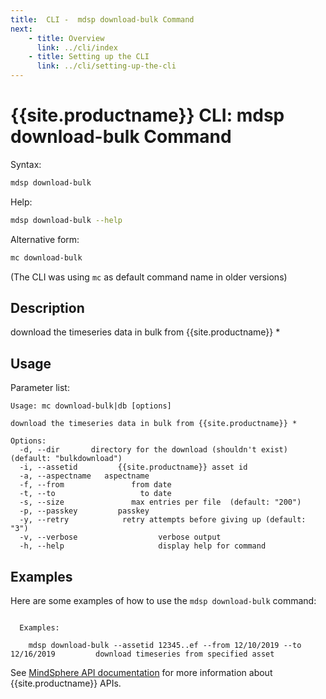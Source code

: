 ```yaml
---
title:  CLI -  mdsp download-bulk Command
next:
    - title: Overview
      link: ../cli/index
    - title: Setting up the CLI
      link: ../cli/setting-up-the-cli
---
```


# {{site.productname}} CLI: mdsp download-bulk Command

Syntax:

```bash
mdsp download-bulk
```

Help:

```bash
mdsp download-bulk --help
```

Alternative form:

```bash
mc download-bulk
```

(The CLI was using `mc` as default command name in older versions)

## Description

download the timeseries data in bulk from {{site.productname}} *

## Usage

Parameter list:

```text
Usage: mc download-bulk|db [options]

download the timeseries data in bulk from {{site.productname}} *

Options:
  -d, --dir       directory for the download (shouldn't exist) (default: "bulkdownload")
  -i, --assetid         {{site.productname}} asset id
  -a, --aspectname   aspectname
  -f, --from               from date
  -t, --to                   to date
  -s, --size               max entries per file  (default: "200")
  -p, --passkey         passkey
  -y, --retry            retry attempts before giving up (default: "3")
  -v, --verbose                  verbose output
  -h, --help                     display help for command

```

## Examples

Here are some examples of how to use the `mdsp download-bulk` command:

```text

  Examples:

    mdsp download-bulk --assetid 12345..ef --from 12/10/2019 --to 12/16/2019  		 download timeseries from specified asset

```

See [MindSphere API documentation](https://documentation.mindsphere.io/MindSphere/apis/index.html) for more information about {{site.productname}} APIs.
